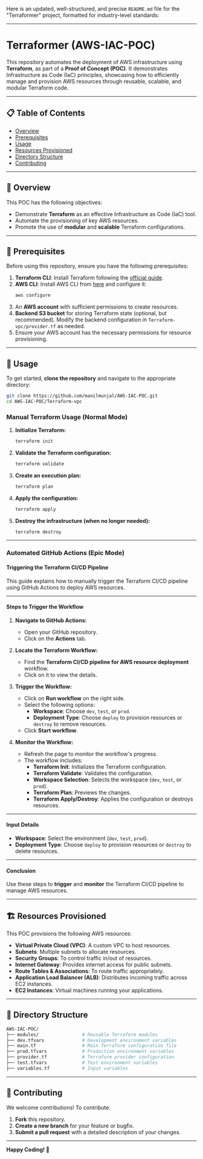 Here is an updated, well-structured, and precise `README.md` file for the "Terraformer" project, formatted for industry-level standards:

---

# **Terraformer (AWS-IAC-POC)**

This repository automates the deployment of AWS infrastructure using **Terraform**, as part of a **Proof of Concept (POC)**. It demonstrates Infrastructure as Code (IaC) principles, showcasing how to efficiently manage and provision AWS resources through reusable, scalable, and modular Terraform code.

---

## 📋 **Table of Contents**

- [Overview](#overview)
- [Prerequisites](#prerequisites)
- [Usage](#usage)
- [Resources Provisioned](#resources-provisioned)
- [Directory Structure](#directory-structure)
- [Contributing](#contributing)

---

## 📖 **Overview**

This POC has the following objectives:

- Demonstrate **Terraform** as an effective Infrastructure as Code (IaC) tool.
- Automate the provisioning of key AWS resources.
- Promote the use of **modular** and **scalable** Terraform configurations.

---

## 🔧 **Prerequisites**

Before using this repository, ensure you have the following prerequisites:

1. **Terraform CLI**: Install Terraform following the [official guide](https://developer.hashicorp.com/terraform/tutorials/aws-get-started/install-cli).
2. **AWS CLI**: Install AWS CLI from [here](https://aws.amazon.com/cli/) and configure it:
   ```bash
   aws configure
   ```
3. An **AWS account** with sufficient permissions to create resources.
4. **Backend S3 bucket** for storing Terraform state (optional, but recommended). Modify the backend configuration in `Terraform-vpc/provider.tf` as needed.
5. Ensure your AWS account has the necessary permissions for resource provisioning.

---

## 🚀 **Usage**

To get started, **clone the repository** and navigate to the appropriate directory:

```bash
git clone https://github.com/manilmunjal/AWS-IAC-POC.git
cd AWS-IAC-POC/Terraform-vpc
```

### **Manual Terraform Usage (Normal Mode)**

1. **Initialize Terraform:**

   ```bash
   terraform init
   ```

2. **Validate the Terraform configuration:**

   ```bash
   terraform validate
   ```

3. **Create an execution plan:**

   ```bash
   terraform plan
   ```

4. **Apply the configuration:**

   ```bash
   terraform apply
   ```

5. **Destroy the infrastructure (when no longer needed):**

   ```bash
   terraform destroy
   ```

---

### **Automated GitHub Actions (Epic Mode)**

#### **Triggering the Terraform CI/CD Pipeline**

This guide explains how to manually trigger the Terraform CI/CD pipeline using GitHub Actions to deploy AWS resources.

---

#### **Steps to Trigger the Workflow**

1. **Navigate to GitHub Actions:**
   - Open your GitHub repository.
   - Click on the **Actions** tab.

2. **Locate the Terraform Workflow:**
   - Find the **Terraform CI/CD pipeline for AWS resource deployment** workflow.
   - Click on it to view the details.

3. **Trigger the Workflow:**
   - Click on **Run workflow** on the right side.
   - Select the following options:
     - **Workspace**: Choose `dev`, `test`, or `prod`.
     - **Deployment Type**: Choose `deploy` to provision resources or `destroy` to remove resources.
   - Click **Start workflow**.

4. **Monitor the Workflow:**
   - Refresh the page to monitor the workflow's progress.
   - The workflow includes:
     - **Terraform Init**: Initializes the Terraform configuration.
     - **Terraform Validate**: Validates the configuration.
     - **Workspace Selection**: Selects the workspace (`dev`, `test`, or `prod`).
     - **Terraform Plan**: Previews the changes.
     - **Terraform Apply/Destroy**: Applies the configuration or destroys resources.

---

#### **Input Details**

- **Workspace**: Select the environment (`dev`, `test`, `prod`).
- **Deployment Type**: Choose `deploy` to provision resources or `destroy` to delete resources.

---

#### **Conclusion**

Use these steps to **trigger** and **monitor** the Terraform CI/CD pipeline to manage AWS resources.

---

## 🏗️ **Resources Provisioned**

This POC provisions the following AWS resources:

- **Virtual Private Cloud (VPC)**: A custom VPC to host resources.
- **Subnets**: Multiple subnets to allocate resources.
- **Security Groups**: To control traffic in/out of resources.
- **Internet Gateway**: Provides internet access for public subnets.
- **Route Tables & Associations**: To route traffic appropriately.
- **Application Load Balancer (ALB)**: Distributes incoming traffic across EC2 instances.
- **EC2 Instances**: Virtual machines running your applications.

---

## 📂 **Directory Structure**

```bash
AWS-IAC-POC/
├── modules/                # Reusable Terraform modules
├── dev.tfvars              # Development environment variables
├── main.tf                 # Main Terraform configuration file
├── prod.tfvars             # Production environment variables
├── provider.tf             # Terraform provider configuration
├── test.tfvars             # Test environment variables
├── variables.tf            # Input variables
```

---

## 🤝 **Contributing**

We welcome contributions! To contribute:

1. **Fork** this repository.
2. **Create a new branch** for your feature or bugfix.
3. **Submit a pull request** with a detailed description of your changes.

---

**Happy Coding! 🚀**

